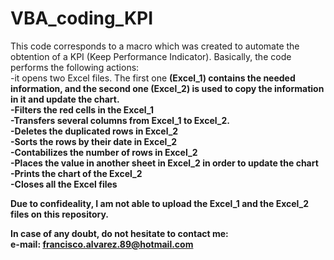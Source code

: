 # VBA_coding_KPI
This code corresponds to a macro which was created to automate the obtention of a KPI (Keep Performance Indicator).
Basically, the code performs the following actions:<br>
-it opens two Excel files. The first one <b>(Excel_1)<b> contains the needed information, and the second one <b>(Excel_2) is used to copy the information in it and update the chart.<br>
-Filters the red cells in the <b>Excel_1<br>
-Transfers several columns from <b>Excel_1 to <b>Excel_2.<br>
-Deletes the duplicated rows in <b>Excel_2<br>
-Sorts the rows by their date in <b>Excel_2<br>
-Contabilizes the number of rows in <b>Excel_2<br>
-Places the value in another sheet in <b>Excel_2 in order to update the chart<br>
-Prints the chart of the <b>Excel_2<br>
-Closes all the Excel files<br>

Due to confideality, I am not able to upload the Excel_1 and the Excel_2 files on this repository.<br>

In case of any doubt, do not hesitate to contact me:<br>
e-mail: francisco.alvarez.89@hotmail.com
